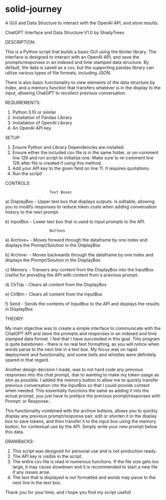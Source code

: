# solid-journey
A GUI and Data Structure to interact with the OpenAI API, and store results.


ChatGPT Interface and Data Structure V1.0 by ShadyTrees


DESCRIPTION:


This is a Python script that builds a basic GUI using the tkinter library. The interface is designed to
interact with an OpenAI API, and save the prompts/responses in an indexed and time stamped data structure.
By default, the data is saved as a csv, but the supporting pandas library can utilize various types of file
formats, including JSON.

There is also basic functionality to view elements of the data structure by index, and a memory function
that transfers whatever is in the display to the input, allowing ChatGPT to recollect previous conversation.


REQUIREMENTS:


1) Python 3.10 or similar
2) Installation of Pandas Library
3) Installation of OpenAI Library
4) An OpenAI API key.


SETUP:


1) Ensure Python and Library Dependencies are installed.
2) Ensure either the included csv file is in the same folder, or un-comment line 126 and run script to
   initialize one. Make sure to re-comment line 126 after file is created if using this method.
3) Add your API key to the given field on line 11. It requires quotations.
4) Run the script!


CONTROLS:


						Text Boxes

a) DisplayBox - Upper text box that displays outputs. Is editable, allowing you to modify responses to reduce
		token costs when adding conversation history to the next prompt. 

b) InputBox - 	Lower text box that is used to input prompts to the API.

						Buttons

a) Archive+ - 	Moves forward through the dataframe by one index and displays the Prompt/Solution in the
		DisplayBox

b) Archive- -	Moves backwards through the dataframe by one index and displays the Prompt/Solution in the
		DisplayBox

c) Memory - 	Transers any content from the DisplayBox into the InputBox. Useful for providing the API
		with context from a previous prompt.

d) ClrTop - 	Clears all content from the DisplayBox

e) ClrBtm - 	Clears all content from the InputBox

f) Send - 	Sends the contents of InputBox to the API and displays the results in DisplayBox.


THEORY:


My main objective was to create a simple interface to communicate with the ChatGPT API and store the prompts and
responses in an indexed and time stamped data format. I feel that I have succeeded in this goal. This program
is quite barebones - there is no real text formatting, as you will notice when words parse to the next line in
a text box. My focus was on rapid deployment and functionality, and some bells and whistles were definitely 
spared in that regard.

Another design decision I made, was to not hard code any previous responses into the chat prompt, due to wanting
to make my token usage as slim as possible. I added the memory button to allow me to quickly transfer previous
conversation into the InputBox so that I could provide context when needed. This essentially functions the same 
as adding it into the actual prompt, you just have to preface the previous prompt/responses with Prompt: or
Response:.

This functionality combined with the archive buttons, allows you to quickly display any previous prompt/response
pair, edit or shorten it in the display box to save tokens, and then transfer it to the input box using the
memory button, for contextual use by the API. Simply write your new prompt below this data.


DRAWBACKS:


1) This script was designed for personal use and is not production ready.
2) The API key is visible in the script.
3) The entire csv file is read in numerous functions. If the file size gets too large, it may cause slowdown
   and it is recommended to start a new file if any issues arise.
4) The text that is displayed is not formatted and words may parse to the next line in the text box.



Thank you for your time, and I hope you find my script useful!
